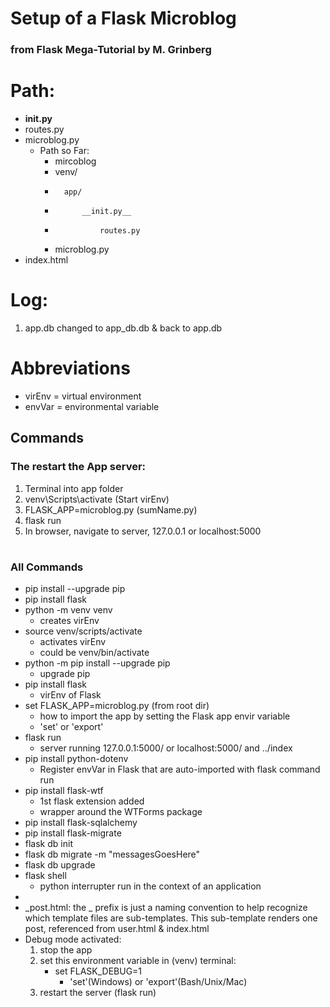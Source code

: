 # Setup of a Flask Microblog
### from Flask Mega-Tutorial by M. Grinberg
# Path:
* __init.py__
* routes.py
* microblog.py
    * Path so Far:
        * mircoblog
        *   venv/
        *       app/
        *           __init.py__
        *               routes.py
        * microblog.py
* index.html
# Log:
1. app.db changed to app_db.db & back to app.db
# Abbreviations
* virEnv = virtual environment
* envVar = environmental variable
## Commands
### The restart the App server:
1. Terminal into app folder
2. venv\Scripts\activate (Start virEnv)
3. FLASK_APP=microblog.py (sumName.py)
4. flask run
5. In browser, navigate to server, 127.0.0.1 or localhost:5000
# 
### All Commands
* pip install --upgrade pip
* pip install flask
* python -m venv venv
    * creates virEnv
* source venv/scripts/activate
    * activates virEnv
    * could be venv/bin/activate
* python -m pip install --upgrade pip
    * upgrade pip
* pip install flask
    * virEnv of Flask
* set FLASK_APP=microblog.py (from root dir) 
    * how to import the app by setting the Flask app envir variable
    * 'set' or 'export'
* flask run
    * server running 127.0.0.1:5000/ or localhost:5000/  and ../index
* pip install python-dotenv
    * Register envVar in Flask that are auto-imported with flask command run
* pip install flask-wtf
    * 1st flask extension added
    * wrapper around the WTForms package
* pip install flask-sqlalchemy
* pip install flask-migrate
* flask db init
* flask db migrate -m "messagesGoesHere"
* flask db upgrade
* flask shell
    * python interrupter run in the context of an application
* 
* _post.html: the _ prefix is just a naming convention to help recognize which template files are sub-templates. This sub-template renders one post, referenced from user.html & index.html
* Debug mode activated:
    1. stop the app
    2. set this environment variable in (venv) terminal:
        * set FLASK_DEBUG=1
            * 'set'(Windows) or 'export'(Bash/Unix/Mac)
    3. restart the server (flask run)
